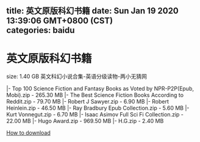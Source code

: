 
title: 英文原版科幻书籍
date: Sun Jan 19 2020 13:39:06 GMT+0800 (CST)    
categories: baidu
---

# 英文原版科幻书籍
size: 1.40 GB
 英文科幻小说合集-英语分级读物-两小无猜网
 
|- Top 100 Science Fiction and Fantasy Books as Voted by NPR-P2P(Epub, Mobi).zip - 265.30 MB
|- The Best Science Fiction Books According to Reddit.zip - 79.70 MB
|- Robert J Sawyer.zip - 6.90 MB
|- Robert Heinlein.zip - 46.50 MB
|- Ray Bradbury Epub Collection.zip - 5.60 MB
|- Kurt Vonnegut.zip - 6.70 MB
|- Isaac Asimov Full Sci Fi Collection.zip - 22.00 MB
|- Hugo Award.zip - 969.50 MB
|- H.G.zip - 2.40 MB

[How to download](https://bpcam.bemobtrk.com/go/2ceec3aa-1ca2-46d6-b9ff-aaa5c184517c?jno=797)
